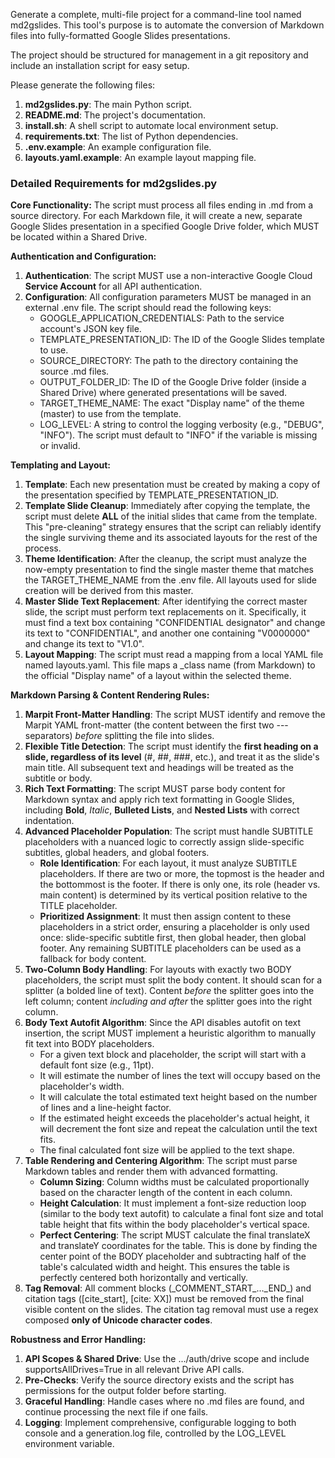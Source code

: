 Generate a complete, multi-file project for a command-line tool named md2gslides. This tool's purpose is to automate the conversion of Markdown files into fully-formatted Google Slides presentations.

The project should be structured for management in a git repository and include an installation script for easy setup.

Please generate the following files:

1. **md2gslides.py**: The main Python script.  
2. **README.md**: The project's documentation.  
3. **install.sh**: A shell script to automate local environment setup.  
4. **requirements.txt**: The list of Python dependencies.  
5. **.env.example**: An example configuration file.  
6. **layouts.yaml.example**: An example layout mapping file.

### **Detailed Requirements for md2gslides.py**

**Core Functionality:** The script must process all files ending in .md from a source directory. For each Markdown file, it will create a new, separate Google Slides presentation in a specified Google Drive folder, which MUST be located within a Shared Drive.

**Authentication and Configuration:**

1. **Authentication**: The script MUST use a non-interactive Google Cloud **Service Account** for all API authentication.  
2. **Configuration**: All configuration parameters MUST be managed in an external .env file. The script should read the following keys:  
   * GOOGLE\_APPLICATION\_CREDENTIALS: Path to the service account's JSON key file.  
   * TEMPLATE\_PRESENTATION\_ID: The ID of the Google Slides template to use.  
   * SOURCE\_DIRECTORY: The path to the directory containing the source .md files.  
   * OUTPUT\_FOLDER\_ID: The ID of the Google Drive folder (inside a Shared Drive) where generated presentations will be saved.  
   * TARGET\_THEME\_NAME: The exact "Display name" of the theme (master) to use from the template.  
   * LOG\_LEVEL: A string to control the logging verbosity (e.g., "DEBUG", "INFO"). The script must default to "INFO" if the variable is missing or invalid.

**Templating and Layout:**

1. **Template**: Each new presentation must be created by making a copy of the presentation specified by TEMPLATE\_PRESENTATION\_ID.  
2. **Template Slide Cleanup**: Immediately after copying the template, the script must delete **ALL** of the initial slides that came from the template. This "pre-cleaning" strategy ensures that the script can reliably identify the single surviving theme and its associated layouts for the rest of the process.  
3. **Theme Identification**: After the cleanup, the script must analyze the now-empty presentation to find the single master theme that matches the TARGET\_THEME\_NAME from the .env file. All layouts used for slide creation will be derived from this master.  
4. **Master Slide Text Replacement**: After identifying the correct master slide, the script must perform text replacements on it. Specifically, it must find a text box containing "CONFIDENTIAL designator" and change its text to "CONFIDENTIAL", and another one containing "V0000000" and change its text to "V1.0".  
5. **Layout Mapping**: The script must read a mapping from a local YAML file named layouts.yaml. This file maps a \_class name (from Markdown) to the official "Display name" of a layout within the selected theme.

**Markdown Parsing & Content Rendering Rules:**

1. **Marpit Front-Matter Handling**: The script MUST identify and remove the Marpit YAML front-matter (the content between the first two \--- separators) *before* splitting the file into slides.  
2. **Flexible Title Detection**: The script must identify the **first heading on a slide, regardless of its level** (\#, \#\#, \#\#\#, etc.), and treat it as the slide's main title. All subsequent text and headings will be treated as the subtitle or body.  
3. **Rich Text Formatting**: The script MUST parse body content for Markdown syntax and apply rich text formatting in Google Slides, including **Bold**, *Italic*, **Bulleted Lists**, and **Nested Lists** with correct indentation.  
4. **Advanced Placeholder Population**: The script must handle SUBTITLE placeholders with a nuanced logic to correctly assign slide-specific subtitles, global headers, and global footers.  
   * **Role Identification**: For each layout, it must analyze SUBTITLE placeholders. If there are two or more, the topmost is the header and the bottommost is the footer. If there is only one, its role (header vs. main content) is determined by its vertical position relative to the TITLE placeholder.  
   * **Prioritized Assignment**: It must then assign content to these placeholders in a strict order, ensuring a placeholder is only used once: slide-specific subtitle first, then global header, then global footer. Any remaining SUBTITLE placeholders can be used as a fallback for body content.  
5. **Two-Column Body Handling**: For layouts with exactly two BODY placeholders, the script must split the body content. It should scan for a splitter (a bolded line of text). Content *before* the splitter goes into the left column; content *including and after* the splitter goes into the right column.  
6. **Body Text Autofit Algorithm**: Since the API disables autofit on text insertion, the script MUST implement a heuristic algorithm to manually fit text into BODY placeholders.  
   * For a given text block and placeholder, the script will start with a default font size (e.g., 11pt).  
   * It will estimate the number of lines the text will occupy based on the placeholder's width.  
   * It will calculate the total estimated text height based on the number of lines and a line-height factor.  
   * If the estimated height exceeds the placeholder's actual height, it will decrement the font size and repeat the calculation until the text fits.  
   * The final calculated font size will be applied to the text shape.  
7. **Table Rendering and Centering Algorithm**: The script must parse Markdown tables and render them with advanced formatting.  
   * **Column Sizing**: Column widths must be calculated proportionally based on the character length of the content in each column.  
   * **Height Calculation**: It must implement a font-size reduction loop (similar to the body text autofit) to calculate a final font size and total table height that fits within the body placeholder's vertical space.  
   * **Perfect Centering**: The script MUST calculate the final translateX and translateY coordinates for the table. This is done by finding the center point of the BODY placeholder and subtracting half of the table's calculated width and height. This ensures the table is perfectly centered both horizontally and vertically.  
8. **Tag Removal**: All comment blocks (\_COMMENT\_START\_...\_END\_) and citation tags (\[cite\_start\], \[cite: XX\]) must be removed from the final visible content on the slides. The citation tag removal must use a regex composed **only of Unicode character codes**.

**Robustness and Error Handling:**

1. **API Scopes & Shared Drive**: Use the .../auth/drive scope and include supportsAllDrives=True in all relevant Drive API calls.  
2. **Pre-Checks**: Verify the source directory exists and the script has permissions for the output folder before starting.  
3. **Graceful Handling**: Handle cases where no .md files are found, and continue processing the next file if one fails.  
4. **Logging**: Implement comprehensive, configurable logging to both console and a generation.log file, controlled by the LOG\_LEVEL environment variable.